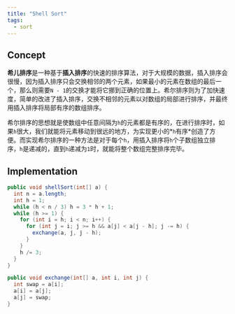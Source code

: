 ```yaml
---
title: "Shell Sort"
tags:
  - sort
---
```


## Concept

**希儿排序**是一种基于**插入排序**的快速的排序算法，对于大规模的数据，插入排序会很慢，因为插入排序只会交换相邻的两个元素，如果最小的元素在数组的最后一个，那么则需要`N - 1`的交换才能将它挪到正确的位置上。希尔排序则为了加快速度，简单的改进了插入排序，交换不相邻的元素以对数组的局部进行排序，并最终用插入排序将局部有序的数组排序。

希尔排序的思想就是使数组中任意间隔为`h`的元素都是有序的，在进行排序时，如果`h`很大，我们就能将元素移动到很远的地方，为实现更小的*`h`有序*创造了方便。而实现希尔排序的一种方法是对于每个`h`，用插入排序将`h`个子数组独立排序，`h`是递减的，直到`h`递减为`1`时，就能将整个数组完整排序完毕。

## Implementation

```java
public void shellSort(int[] a) {
  int n = a.length;
  int h = 1;
  while (h < n / 3) h = 3 * h + 1;
  while (h >= 1) {
    for (int i = h; i < n; i++) {
      for (int j = i; j >= h && a[j] < a[j - h]; j -= h) {
        exchange(a, j, j - h);
      }
    }
    h /= 3;
  }
}

public void exchange(int[] a, int i, int j) {
  int swap = a[i];
  a[i] = a[j];
  a[j] = swap;
}
```